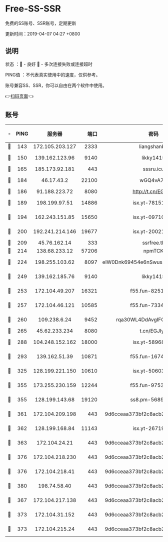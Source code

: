 # Free-SS-SSR

免费的SS账号、SSR账号，定期更新

更新时间：2019-04-07 04:27 +0800

## 说明

状态     ：🙂 - 良好 🙁 - 多次连接失败或连接超时

PING值   ：不代表真实使用中的速度，仅供参考。

账号兼容SS、SSR，你可以自由在两个软件中使用。

👉[扫码页面](https://liesauer.github.io/Free-SS-SSR/)👈

## 账号

|-|PING|服务器|端口|密码|加密方式|区域|
|:----:|:----:|:-----:|-----:|:----:|:----:|:----:|
|🙂|143|172.105.203.127|2333|liangshanbo|chacha20|JP|
|🙂|150|139.162.123.96|9140|likky1415|aes-256-cfb|JP|
|🙂|165|185.173.92.181|443|sssru.icu|rc4-md5|RU|
|🙂|184|46.17.43.2|22100|wGQ4vA7D|aes-256-gcm|RU|
|🙂|186|91.188.223.72|8080|http://t.cn/EGJIyrl|rc4-md5|RU|
|🙂|189|198.199.97.51|14886|isx.yt-78151527|aes-256-cfb|US|
|🙂|194|162.243.151.85|15650|isx.yt-09710733|aes-256-cfb|US|
|🙂|200|192.241.214.146|19677|isx.yt-20021602|aes-256-cfb|US|
|🙂|209|45.76.162.14|333|ssrfree.tk|rc4|SG|
|🙂|214|138.68.233.12|57206|npmTCK|rc4-md5|US|
|🙂|224|198.255.103.62|8097|eIW0Dnk69454e6nSwuspv9DmS201tQ0D|aes-256-cfb|US|
|🙂|249|139.162.185.76|9140|likky1415|aes-256-cfb|DE|
|🙂|253|172.104.49.207|16321|f55.fun-82511518|aes-256-cfb|SG|
|🙂|257|172.104.46.121|10585|f55.fun-73340973|aes-256-cfb|SG|
|🙂|260|109.238.6.24|9452|rqa30WL4DdAvgIFG6Fs3znzTa|aes-256-cfb|FR|
|🙂|265|45.62.233.234|8080|t.cn/EGJIyrl|rc4-md5|CA|
|🙂|288|104.248.152.162|18000|isx.yt-58968188|aes-256-cfb|SG|
|🙂|293|139.162.51.39|10871|f55.fun-16741898|aes-256-cfb|SG|
|🙂|325|128.199.221.150|10610|isx.yt-50603205|aes-256-cfb|SG|
|🙂|355|173.255.230.159|12244|f55.fun-97535983|aes-256-cfb|US|
|🙂|355|128.199.143.68|19120|ss8.pm-56891899|aes-256-cfb|SG|
|🙂|361|172.104.209.198|443|9d6cceaa373bf2c8acb22e60b6a58be6|aes-256-cfb|US|
|🙂|362|128.199.168.84|11143|isx.yt-26719747|aes-256-cfb|SG|
|🙂|363|172.104.24.21|443|9d6cceaa373bf2c8acb22e60b6a58be6|aes-256-cfb|US|
|🙂|376|172.104.218.230|443|9d6cceaa373bf2c8acb22e60b6a58be6|aes-256-cfb|US|
|🙂|376|172.104.218.41|443|9d6cceaa373bf2c8acb22e60b6a58be6|aes-256-cfb|US|
|🙂|380|198.74.58.40|443|9d6cceaa373bf2c8acb22e60b6a58be6|aes-256-cfb|US|
|🙂|367|172.104.217.138|443|9d6cceaa373bf2c8acb22e60b6a58be6|aes-256-cfb|US|
|🙂|373|172.104.31.152|443|9d6cceaa373bf2c8acb22e60b6a58be6|aes-256-cfb|US|
|🙂|373|172.104.215.24|443|9d6cceaa373bf2c8acb22e60b6a58be6|aes-256-cfb|US|

